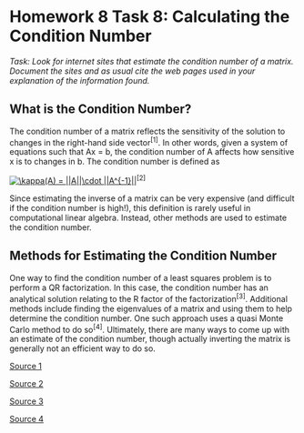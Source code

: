 # Homework 8 Task 8: Calculating the Condition Number

*Task: Look for internet sites that estimate the condition number of a matrix. Document the sites and as usual cite the web pages used in your explanation of the information found.*

## What is the Condition Number?

The condition number of a matrix reflects the sensitivity of the solution to changes in the right-hand side vector<sup>[1]</sup>. In other words, given a system of equations such that Ax = b, the condition number of A affects how sensitive x is to changes in b. The condition number is defined as 

<a href="https://www.codecogs.com/eqnedit.php?latex=\kappa(A)&space;=&space;||A||\cdot&space;||A^{-1}||" target="_blank"><img src="https://latex.codecogs.com/gif.latex?\kappa(A)&space;=&space;||A||\cdot&space;||A^{-1}||" title="\kappa(A) = ||A||\cdot ||A^{-1}||" /></a><sup>[2]</sup>

Since estimating the inverse of a matrix can be very expensive (and difficult if the condition number is high!), this definition is rarely useful in computational linear algebra. Instead, other methods are used to estimate the condition number.

## Methods for Estimating the Condition Number

One way to find the condition number of a least squares problem is to perform a QR factorization. In this case, the condition number has an analytical solution relating to the R factor of the factorization<sup>[3]</sup>. Additional methods include finding the eigenvalues of a matrix and using them to help determine the condition number. One such approach uses a quasi Monte Carlo method to do so<sup>[4]</sup>. Ultimately, there are many ways to come up with an estimate of the condition number, though actually inverting the matrix is generally not an efficient way to do so.

[Source 1](<https://blogs.mathworks.com/cleve/2017/07/17/what-is-the-condition-number-of-a-matrix/>)

[Source 2](<http://www.cse.iitd.ernet.in/~dheerajb/CS210_lect07.pdf>)

[Source 3](<http://www.netlib.org/lapack/lawnspdf/lawn273.pdf>)

[Source 4](<http://www.imar.ro/journals/Mathematical_Reports/Pdfs/2013/3/4.pdf>)